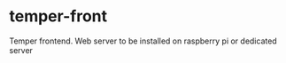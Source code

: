 temper-front
============

Temper frontend. Web server to be installed on raspberry pi or dedicated server
